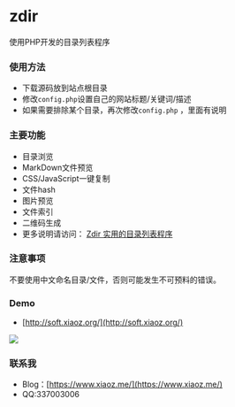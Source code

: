 # zdir
使用PHP开发的目录列表程序

### 使用方法
* 下载源码放到站点根目录
* 修改`config.php`设置自己的网站标题/关键词/描述
* 如果需要排除某个目录，再次修改`config.php` ，里面有说明

### 主要功能
* 目录浏览
* MarkDown文件预览
* CSS/JavaScript一键复制
* 文件hash
* 图片预览
* 文件索引
* 二维码生成
* 更多说明请访问： [Zdir 实用的目录列表程序](https://www.xiaoz.me/archives/10465)

### 注意事项
不要使用中文命名目录/文件，否则可能发生不可预料的错误。

### Demo
* [http://soft.xiaoz.org/](http://soft.xiaoz.org/)

![](https://imgurl.org/upload/1806/4587166ea12440b1.png)

### 联系我
* Blog：[https://www.xiaoz.me/](https://www.xiaoz.me/)
* QQ:337003006